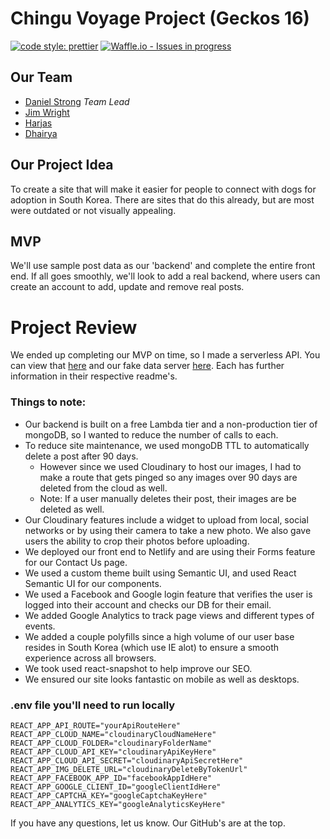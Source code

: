 # Chingu Voyage Project (Geckos 16)

[![code style: prettier](https://img.shields.io/badge/code_style-prettier-ff69b4.svg?style=flat-square)](https://github.com/prettier/prettier) [![Waffle.io - Issues in progress](https://badge.waffle.io/chingu-voyages/geckos-project-16.png?label=in%20progress&title=In%20Progress)](http://waffle.io/chingu-voyages/geckos-project-16)

## Our Team

- [Daniel Strong](https://github.com/dastrong) _Team Lead_
- [Jim Wright](https://github.com/diskomotech)
- [Harjas](https://github.com/harjas27)
- [Dhairya](https://github.com/dhairyadwivedi)

## Our Project Idea

To create a site that will make it easier for people to connect with dogs for adoption in South Korea. There are sites that do this already, but are most were outdated or not visually appealing.

## MVP

We'll use sample post data as our 'backend' and complete the entire front end. If all goes smoothly, we'll look to add a real backend, where users can create an account to add, update and remove real posts.

# Project Review

We ended up completing our MVP on time, so I made a serverless API. You can view that [here](https://github.com/dastrong/chingu16-server) and our fake data server [here](https://github.com/dastrong/geckos16-faked-data). Each has further information in their respective readme's.

### Things to note:

- Our backend is built on a free Lambda tier and a non-production tier of mongoDB, so I wanted to reduce the number of calls to each.
- To reduce site maintenance, we used mongoDB TTL to automatically delete a post after 90 days.
  - However since we used Cloudinary to host our images, I had to make a route that gets pinged so any images over 90 days are deleted from the cloud as well.
  - Note: If a user manually deletes their post, their images are be deleted as well. 
- Our Cloudinary features include a widget to upload from local, social networks or by using their camera to take a new photo. We also gave users the ability to crop their photos before uploading.
- We deployed our front end to Netlify and are using their Forms feature for our Contact Us page.
- We used a custom theme built using Semantic UI, and used React Semantic UI for our components.
- We used a Facebook and Google login feature that verifies the user is logged into their account and checks our DB for their email.
- We added Google Analytics to track page views and different types of events.
- We added a couple polyfills since a high volume of our user base resides in South Korea (which use IE alot) to ensure a smooth experience across all browsers.
- We took used react-snapshot to help improve our SEO.
- We ensured our site looks fantastic on mobile as well as desktops.

### .env file you'll need to run locally

```
REACT_APP_API_ROUTE="yourApiRouteHere"
REACT_APP_CLOUD_NAME="cloudinaryCloudNameHere"
REACT_APP_CLOUD_FOLDER="cloudinaryFolderName"
REACT_APP_CLOUD_API_KEY="cloudinaryApiKeyHere"
REACT_APP_CLOUD_API_SECRET="cloudinaryApiSecretHere"
REACT_APP_IMG_DELETE_URL="cloudinaryDeleteByTokenUrl"
REACT_APP_FACEBOOK_APP_ID="facebookAppIdHere"
REACT_APP_GOOGLE_CLIENT_ID="googleClientIdHere"
REACT_APP_CAPTCHA_KEY="googleCaptchaKeyHere"
REACT_APP_ANALYTICS_KEY="googleAnalyticsKeyHere"
```

If you have any questions, let us know. Our GitHub's are at the top.
